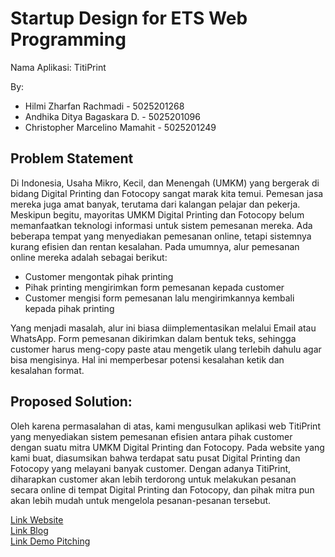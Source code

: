 # Startup Design for ETS Web Programming

Nama Aplikasi: TitiPrint

By:
- Hilmi Zharfan Rachmadi - 5025201268
- Andhika Ditya Bagaskara D. - 5025201096
- Christopher Marcelino Mamahit - 5025201249

## Problem Statement
Di Indonesia, Usaha Mikro, Kecil, dan Menengah (UMKM) yang bergerak di bidang Digital Printing dan Fotocopy sangat marak kita temui. Pemesan jasa mereka juga amat banyak, terutama dari kalangan pelajar dan pekerja. Meskipun begitu, mayoritas UMKM Digital Printing dan Fotocopy belum memanfaatkan teknologi informasi untuk sistem pemesanan mereka. Ada beberapa tempat yang menyediakan pemesanan online, tetapi sistemnya kurang efisien dan rentan kesalahan. Pada umumnya, alur pemesanan online mereka adalah sebagai berikut:

- Customer mengontak pihak printing
- Pihak printing mengirimkan form pemesanan kepada customer
- Customer mengisi form pemesanan lalu mengirimkannya kembali kepada pihak printing

Yang menjadi masalah, alur ini biasa diimplementasikan melalui Email atau WhatsApp. Form pemesanan dikirimkan dalam bentuk teks, sehingga customer harus meng-copy paste atau mengetik ulang terlebih dahulu agar bisa mengisinya. Hal ini memperbesar potensi kesalahan ketik dan kesalahan format.

## Proposed Solution:
Oleh karena permasalahan di atas, kami mengusulkan aplikasi web TitiPrint yang menyediakan sistem pemesanan efisien antara pihak customer dengan suatu mitra UMKM Digital Printing dan Fotocopy. Pada website yang kami buat, diasumsikan bahwa terdapat satu pusat Digital Printing dan Fotocopy yang melayani banyak customer. Dengan adanya TitiPrint, diharapkan customer akan lebih terdorong untuk melakukan pesanan secara online di tempat Digital Printing dan Fotocopy, dan pihak mitra pun akan lebih mudah untuk mengelola pesanan-pesanan tersebut.

<a href="https://titiprint.xyz/"> Link Website </a><br>
<a href="https://andhikadbagaskara.blogspot.com/2022/10/pemrograman-web-b-ets-membuat-desain.htm)"> Link Blog </a><br>
<a href="https://youtu.be/4hVZixSCMWw"> Link Demo Pitching </a>
